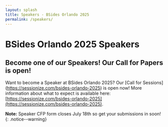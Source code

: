 ```yaml
---
layout: splash
title: Speakers - BSides Orlando 2025
permalink: /speakers/
---
```


# BSides Orlando 2025 Speakers
## Become one of our Speakers! Our Call for Papers is open! 

Want to become a Speaker at BSides Orlando 2025? Our [Call for Sessions] (https://sessionize.com/bsides-orlando-2025) is open now! More information about what to expect is available here: [https://sessionize.com/bsides-orlando-2025](https://sessionize.com/bsides-orlando-2025).

**Note:** Speaker CFP form closes July 18th so get your submissions in soon!
{: .notice--warning}
